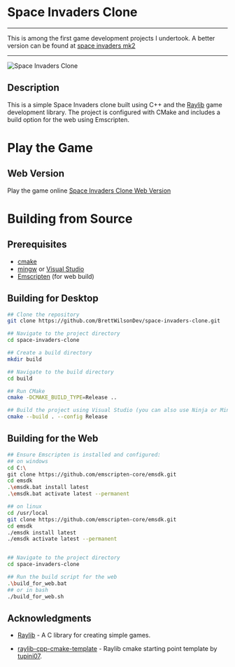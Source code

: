 # Space Invaders Clone

-------------------------------------------

This is among the first game development projects I undertook. A better version can be found at [space invaders mk2](https://github.com/BrettWilsonBDW/space-invaders-mk2)

-------------------------------------------

![Space Invaders Clone](https://www.brettwilsondev.com//assets/images/space-invaders-clone.webp)

## Description

This is a simple Space Invaders clone built using C++ and the [Raylib](https://www.raylib.com/) game development library. The project is configured with CMake and includes a build option for the web using Emscripten.

# Play the Game

## Web Version

Play the game online [Space Invaders Clone Web Version](https://www.atbdw.com/space-invaders-clone)

# Building from Source

## Prerequisites
- [cmake](https://cmake.org/)
- [mingw](https://sourceforge.net/projects/mingw-w64/files/Toolchains%20targetting%20Win64/Personal%20Builds/mingw-builds/8.1.0/threads-posix/seh/) or [Visual Studio](https://visualstudio.microsoft.com/)
- [Emscripten](https://github.com/emscripten-core/emsdk) (for web build)

## Building for Desktop

```bash
## Clone the repository
git clone https://github.com/BrettWilsonDev/space-invaders-clone.git

## Navigate to the project directory
cd space-invaders-clone

## Create a build directory
mkdir build

## Navigate to the build directory
cd build

## Run CMake
cmake -DCMAKE_BUILD_TYPE=Release ..

## Build the project using Visual Studio (you can also use Ninja or MinGW)
cmake --build . --config Release

```
## Building for the Web

```bash
## Ensure Emscripten is installed and configured:
## on windows
cd C:\
git clone https://github.com/emscripten-core/emsdk.git
cd emsdk
.\emsdk.bat install latest
.\emsdk.bat activate latest --permanent

## on linux
cd /usr/local
git clone https://github.com/emscripten-core/emsdk.git
cd emsdk
./emsdk install latest
./emsdk activate latest --permanent


## Navigate to the project directory
cd space-invaders-clone

## Run the build script for the web
.\build_for_web.bat 
## or in bash 
./build_for_web.sh
```

## Acknowledgments

- [Raylib](https://www.raylib.com/) - A C library for creating simple games.

- [raylib-cpp-cmake-template](https://github.com/tupini07/raylib-cpp-cmake-template) - Raylib cmake starting point template by [tupini07](https://github.com/tupini07).
